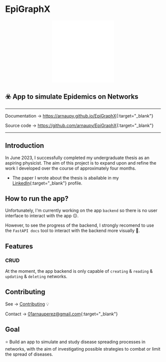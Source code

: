 # EpiGraphX
<center>
<img src=images/white_logo.png width="200">
</center>

:biohazard: App to simulate Epidemics on Networks
---
---
Documentation -> <https://arnaupy.github.io/EpiGraphX>{:target="_blank"}

Source code -> <https://github.com/arnaupy/EpiGraphX>{:target="_blank"}

---

## Introduction
In June 2023, I successfully completed my undergraduate thesis as an aspiring physicist. The aim of this project is to expand upon and refine the work I developed over the course of approximately four months.

* The paper I wrote about the thesis is abailable in my [LinkedIn](https://www.linkedin.com/in/arnau-perez-perez/){:target="_blank"} profile.

## How to run the app?
Unfortunately, I'm currently working on the app `backend` so there is no user interface to interact with the app :pensive:. 

However, to see the progress of the backend, I strongly recomend to use the `FastAPI docs` tool to interact with the backend more visually :star_struck:.

## Features
### CRUD
At the moment, the app backend is only capable of `creating` & `reading` & `updating` & `deleting` networks. 

## Contributing
See -> [Contributing](Contributing.md) :bulb:

Contact -> <01arnauperez@gmail.com>{:target="_blank"}

## Goal
:star: Build an app to simulate and study disease spreading processes in networks, with the aim of investigating possible strategies to combat or limit the spread of diseases.

